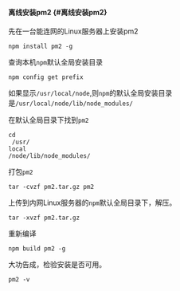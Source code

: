 #### 离线安装pm2 {#离线安装pm2}

先在一台能连网的Linux服务器上安装pm2

```
npm install pm2 -g
```

查询本机`npm`默认全局安装目录

```
npm config get prefix
```

如果显示`/usr/local/node`,则`npm`的默认全局安装目录是`/usr/local/node/lib/node_modules/`

在默认全局目录下找到`pm2`

```
cd
 /usr/
local
/node/lib/node_modules/
```

打包`pm2`

```
tar -cvzf pm2.tar.gz pm2
```

上传到内网Linux服务器的`npm`默认全局目录下，解压。

```
tar -xvzf pm2.tar.gz
```

重新编译

```
npm build pm2 -g
```

大功告成，检验安装是否可用。

```
pm2 -v
```



